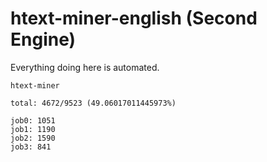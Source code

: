 # htext-miner-english (Second Engine)

Everything doing here is automated.

```
htext-miner

total: 4672/9523 (49.06017011445973%)

job0: 1051
job1: 1190
job2: 1590
job3: 841
```